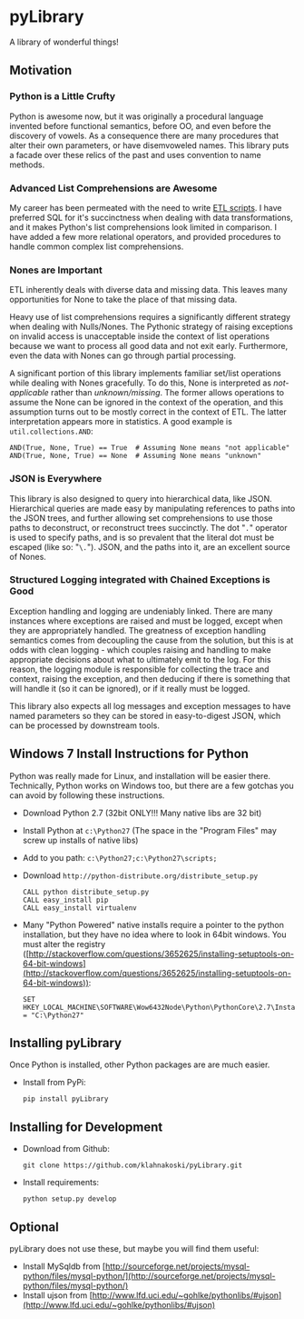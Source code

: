 pyLibrary
=========

A library of wonderful things!

Motivation
----------

### Python is a Little Crufty ###

Python is awesome now, but it was originally a procedural language invented
before functional semantics, before OO, and even before the
discovery of vowels.  As a consequence there are many procedures that alter
their own parameters, or have disemvoweled names.  This library puts a facade
over these relics of the past and uses convention to name methods.


### Advanced List Comprehensions are Awesome ###

My career has been permeated with the need to write [ETL scripts](http://en.wikipedia.org/wiki/Extract,_transform,_load).
I have preferred SQL for it's succinctness when dealing with data
transformations, and it makes Python's list comprehensions look limited in
comparison.  I have added a few more relational operators, and provided
procedures to handle common complex list comprehensions.


### Nones are Important ###

ETL inherently deals with diverse data and missing data.  This leaves many
opportunities for None to take the place of that missing data.

Heavy use of list comprehensions requires a significantly different strategy when
dealing with Nulls/Nones.  The Pythonic strategy of raising exceptions on
invalid access is unacceptable inside the context of list operations because we
want to process all good data and not exit early.  Furthermore, even the data
with Nones can go through partial processing.

A significant portion of this library implements familiar set/list operations
while dealing with Nones gracefully.  To do this, None is interpreted as
*not-applicable* rather than *unknown/missing*.  The former allows operations
to assume the None can be ignored in the context of the operation, and this
assumption turns out to be mostly correct in the context of ETL.  The latter
interpretation appears more in statistics.   A good example is ```util.collections.AND```:

    AND(True, None, True) == True  # Assuming None means "not applicable"
    AND(True, None, True) == None  # Assuming None means "unknown"

### JSON is Everywhere ###

This library is also designed to query into hierarchical data, like JSON.
Hierarchical queries are made easy by manipulating references to paths into the
JSON trees, and further allowing set comprehensions to use those paths to
deconstruct, or reconstruct trees succinctly.  The dot "```.```" operator is
used to specify paths, and is so prevalent that the literal dot must be escaped
(like so: "```\.```").  JSON, and the paths into it, are an excellent source
of Nones.

### Structured Logging integrated with Chained Exceptions is Good ###

Exception handling and logging are undeniably linked.  There are many instances
where exceptions are raised and must be logged, except when they are
appropriately handled.  The greatness of exception handling semantics comes from
decoupling the cause from the solution, but this is at odds with clean logging -
which couples raising and handling to make appropriate decisions about what to
ultimately emit to the log.  For this reason, the logging module is responsible
for collecting the trace and context, raising the exception, and then deducing
if there is something that will handle it (so it can be ignored), or if it
really must be logged.

This library also expects all log messages and exception messages to have named
parameters so they can be stored in easy-to-digest JSON, which can be processed
by downstream tools.


Windows 7 Install Instructions for Python
-----------------------------------------

Python was really made for Linux, and installation will be easier there.
Technically, Python works on Windows too, but there are a few gotchas you can
avoid by following these instructions.

  * Download Python 2.7 (32bit ONLY!!! Many native libs are 32 bit)
  * Install Python at ```c:\Python27``` (The space in the "Program Files" may screw up installs of native libs)
  * Add to you path: ```c:\Python27;c:\Python27\scripts;```
  * Download ```http://python-distribute.org/distribute_setup.py```

        CALL python distribute_setup.py
        CALL easy_install pip
        CALL easy_install virtualenv

  * Many "Python Powered" native installs require a pointer to the python installation, but they have no idea where to
  look in 64bit windows.  You must alter the registry ([http://stackoverflow.com/questions/3652625/installing-setuptools-on-64-bit-windows](http://stackoverflow.com/questions/3652625/installing-setuptools-on-64-bit-windows)):

        SET HKEY_LOCAL_MACHINE\SOFTWARE\Wow6432Node\Python\PythonCore\2.7\InstallPath = "C:\Python27"

Installing pyLibrary
--------------------

Once Python is installed, other Python packages are are much easier.

  * Install from PyPi:

        pip install pyLibrary

Installing for Development
--------------------------

  * Download from Github:

        git clone https://github.com/klahnakoski/pyLibrary.git

  * Install requirements:

        python setup.py develop

Optional
--------

pyLibrary does not use these, but maybe you will find them useful:

  * Install MySqldb from [http://sourceforge.net/projects/mysql-python/files/mysql-python/](http://sourceforge.net/projects/mysql-python/files/mysql-python/)
  * Install ujson from [http://www.lfd.uci.edu/~gohlke/pythonlibs/#ujson](http://www.lfd.uci.edu/~gohlke/pythonlibs/#ujson)
